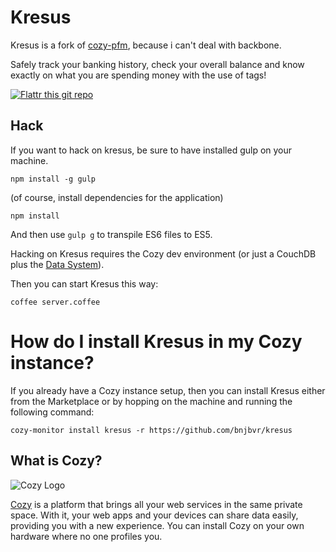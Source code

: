 # Kresus

Kresus is a fork of [cozy-pfm](https://github.com/seeker89/cozy-pfm), because
i can't deal with backbone.

Safely track your banking history, check your overall balance and know exactly
on what you are spending money with the use of tags!

[![Flattr this git repo](http://api.flattr.com/button/flattr-badge-large.png)](https://flattr.com/submit/auto?user_id=bnj&url=https://github.com/bnjbvr/kresus&title=Kresus&language=&tags=github&category=software)

## Hack

If you want to hack on kresus, be sure to have installed gulp on your
machine.

```npm install -g gulp```

(of course, install dependencies for the application)

```npm install```

And then use ```gulp g``` to transpile ES6 files to ES5.

Hacking on Kresus requires the Cozy dev environment (or just a CouchDB plus the [Data System](https://github.com/mycozycloud/cozy-data-system)).

Then you can start Kresus this way:

    coffee server.coffee

# How do I install Kresus in my Cozy instance?

If you already have a Cozy instance setup, then you can install Kresus either
from the Marketplace or by hopping on the machine and running the following
command:

```cozy-monitor install kresus -r https://github.com/bnjbvr/kresus```

## What is Cozy?

![Cozy Logo](https://raw.github.com/mycozycloud/cozy-setup/gh-pages/assets/images/happycloud.png)

[Cozy](http://cozy.io) is a platform that brings all your web services in the
same private space.  With it, your web apps and your devices can share data
easily, providing you with a new experience. You can install Cozy on your own
hardware where no one profiles you.

